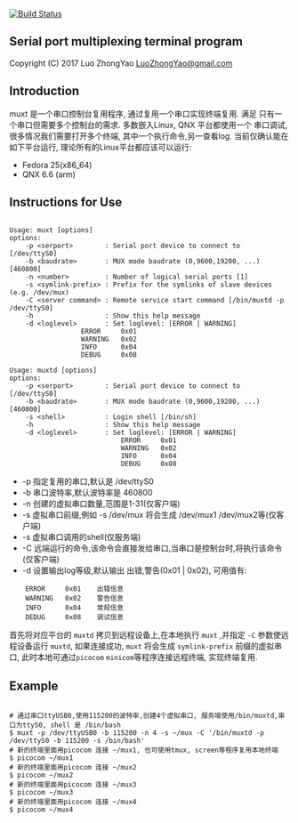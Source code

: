 [![Build Status](https://travis-ci.org/LuoZhongYao/muxt.svg?branch=master)](https://travis-ci.org/LuoZhongYao/muxt)

Serial port multiplexing terminal program
-----------------------------------------

Copyright (C) 2017 Luo ZhongYao <LuoZhongYao@gmail.com>

## Introduction ##

muxt 是一个串口控制台复用程序, 通过复用一个串口实现终端复用. 满足
只有一个串口但需要多个控制台的需求. 多数嵌入Linux, QNX 平台都使用一个
串口调试, 很多情况我们需要打开多个终端, 其中一个执行命令,另一查看log.
当前仅确认能在如下平台运行, 理论所有的Linux平台都应该可以运行:

* Fedora 25(x86_64)
* QNX 6.6 (arm)

## Instructions for Use ##

```shell

Usage: muxt [options]
options:
	-p <serport>        : Serial port device to connect to [/dev/ttyS0]
	-b <baudrate>       : MUX mode baudrate (0,9600,19200, ...) [460800]
	-n <number>         : Number of logical serial ports [1]
	-s <symlink-prefix> : Prefix for the symlinks of slave devices (e.g. /dev/mux)
	-C <server command> : Remote service start command [/bin/muxtd -p /dev/ttyS0]
	-h                  : Show this help message
	-d <loglevel>       : Set loglevel: [ERROR | WARNING]
                  ERROR     0x01
                  WARNING   0x02
                  INFO      0x04
                  DEBUG     0x08

Usage: muxtd [options]
options:
	-p <serport>        : Serial port device to connect to [/dev/ttyS0]
	-b <baudrate>       : MUX mode baudrate (0,9600,19200, ...) [460800]
	-s <shell>          : Login shell [/bin/sh]
	-h                  : Show this help message
	-d <loglevel>       : Set loglevel: [ERROR | WARNING]
	                        ERROR     0x01
	                        WARNING   0x02
	                        INFO      0x04
	                        DEBUG     0x08

```

* -p <serport>          指定复用的串口,默认是 /dev/ttyS0
* -b <baudrate>         串口波特率,默认波特率是 460800
* -n <number>           创建的虚拟串口数量,范围是1-31(仅客户端)
* -s <symlink-prefix>   虚拟串口前缀,例如 -s /dev/mux 将会生成 /dev/mux1 /dev/mux2等(仅客户端)
* -s <shell>            虚拟串口调用的shell(仅服务端)
* -C <server command>   远端运行的命令,该命令会直接发给串口,当串口是控制台时,将执行该命令(仅客户端)
* -d <loglevel>         设置输出log等级,默认输出 出错,警告(0x01 | 0x02), 可用值有:
```
    ERROR     0x01    出错信息
    WARNING   0x02    警告信息
    INFO      0x04    常规信息
    DEDUG     0x08    调试信息
```


首先将对应平台的 `muxtd` 拷贝到远程设备上,在本地执行 `muxt` ,并指定 `-C` 参数使远程设备运行
`muxtd`, 如果连接成功, `muxt` 将会生成 `symlink-prefix` 前缀的虚拟串口, 此时本地可通过`picocom`
`minicom`等程序连接远程终端, 实现终端复用.

## Example ##

```shell
 
# 通过串口ttyUSB0,使用115200的波特率,创建4个虚拟串口, 服务端使用/bin/muxtd,串口为ttyS0, shell 是 /bin/bash 
$ muxt -p /dev/ttyUSB0 -b 115200 -n 4 -s ~/mux -C '/bin/muxtd -p /dev/ttyS0 -b 115200 -s /bin/bash'
# 新的终端里面用picocom 连接 ~/mux1, 也可使用tmux, screen等程序复用本地终端
$ picocom ~/mux1
# 新的终端里面用picocom 连接 ~/mux2
$ picocom ~/mux2
# 新的终端里面用picocom 连接 ~/mux3
$ picocom ~/mux3
# 新的终端里面用picocom 连接 ~/mux4
$ picocom ~/mux4

```
